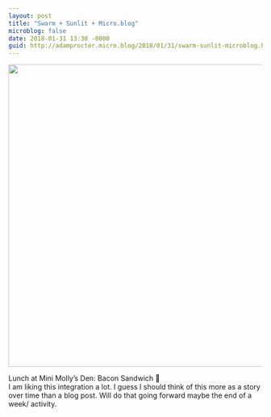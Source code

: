 ```yaml
---
layout: post
title: "Swarm + Sunlit + Micro.blog"
microblog: false
date: 2018-01-31 13:30 -0000
guid: http://adamprocter.micro.blog/2018/01/31/swarm-sunlit-microblog.html
---
```




<img src="http://discursive.adamprocter.co.uk/uploads/2018/5a14cb839c.jpg" width="600" height="600" style="height: auto;" />

Lunch at Mini Molly’s Den: Bacon Sandwich 🥪<br />I am liking this integration a lot. I guess I should think of this more as a story over time than a blog post. Will do that going forward maybe the end of a week/ activity. 


